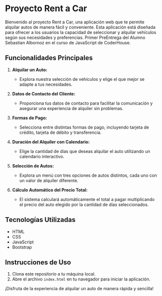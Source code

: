 # Proyecto Rent a Car

Bienvenido al proyecto Rent a Car, una aplicación web que te permite alquilar autos de manera fácil y conveniente. Esta aplicación está diseñada para ofrecer a los usuarios la capacidad de seleccionar y alquilar vehículos según sus necesidades y preferencias.
Primer PreEntrega del Alumno Sebastian Albornoz en el curso de JavaScript de CoderHouse.

## Funcionalidades Principales

1. **Alquilar un Auto:**
   - Explora nuestra selección de vehículos y elige el que mejor se adapte a tus necesidades.

2. **Datos de Contacto del Cliente:**
   - Proporciona tus datos de contacto para facilitar la comunicación y asegurar una experiencia de alquiler sin problemas.

3. **Formas de Pago:**
   - Selecciona entre distintas formas de pago, incluyendo tarjeta de crédito, tarjeta de débito y transferencia.

4. **Duración del Alquiler con Calendario:**
   - Elige la cantidad de días que deseas alquilar el auto utilizando un calendario interactivo.

5. **Selección de Autos:**
   - Explora un menú con tres opciones de autos distintos, cada uno con un valor de alquiler diferente.

6. **Cálculo Automático del Precio Total:**
   - El sistema calculará automáticamente el total a pagar multiplicando el precio del auto elegido por la cantidad de días seleccionados.

## Tecnologías Utilizadas

- HTML
- CSS
- JavaScript
- Bootstrap

## Instrucciones de Uso

1. Clona este repositorio a tu máquina local.
2. Abre el archivo `index.html` en tu navegador para iniciar la aplicación.

¡Disfruta de la experiencia de alquilar un auto de manera rápida y sencilla!
